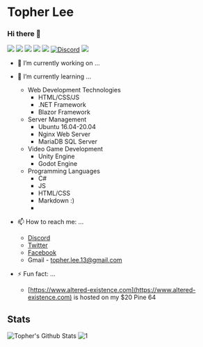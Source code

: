 
# Topher Lee
### Hi there 👋

[![](https://img.shields.io/website?color=0ab9e6&style=flat-square&up_message=altered-existence.com&url=https%3A%2F%2Faltered-existence.com)](https://altered-existence.com)
[![](https://vistr.dev/badge?repo=TopherLee513.TopherLee513&corners=square)](https://github.com/TopherLee513/vistr.dev)
[![](https://img.shields.io/badge/-@TopherLee513-%23181717?style=flat-square&logo=github)](https://github.com/TopherLee513)
[![](https://img.shields.io/badge/-@TopherLee513-%231DA1F2?style=flat-square&logo=twitter&logoColor=ffffff)](https://twitter.com/TopherLee513)
[![](https://img.shields.io/badge/-@altered-existence-%23181717?style=flat-square&logo=github)](https://github.com/altered-existence)
[![Discord](https://img.shields.io/discord/356807608256036866.svg?color=7289da&label=Alt-X&logo=discord&style=flat-square)](https://discord.gg/356807608256036866)
[![](https://img.shields.io/badge/-Christopher%20Lee-blue?style=flat-square&logo=Linkedin&logoColor=white&link=https://www.linkedin.com/in/christopher-lee-a423113b/)](https://www.linkedin.com/in/christopher-lee-a423113b/)
<!--
[![Discord](https://img.shields.io/discord/356807608256036866.svg?label=&logo=discord&logoColor=ffffff&color=7389D8&labelColor=6A7EC2)](https://discord.com/channels/356807608256036866)
-->
- 🔭 I’m currently working on ...
- 🌱 I’m currently learning ...
  - Web Development Technologies
    - HTML/CSS/JS
    - .NET Framework
    - Blazor Framework
  - Server Management
    - Ubuntu 16.04-20.04
    - Nginx Web Server
    - MariaDB SQL Server
  - Video Game Development
    - Unity Engine
    - Godot Engine
  - Programming Languages
    - C#
    - JS
    - HTML/CSS
    - Markdown :)
    - 
- 📫 How to reach me: ...
  - [Discord]()
  - [Twitter](https://twitter.com/TopherLee513)
  - [Facebook](https://www.facebook.com/topher.lee.13)
  - Gmail - [topher.lee.13@gmail.com](topher.lee.13@gmail.com)

- ⚡ Fun fact: ...
  - [https://www.altered-existence.com](https://www.altered-existence.com) is hosted on my $20 Pine 64

## Stats

![Topher's Github Stats](https://github-readme-stats.vercel.app/api?username=TopherLee513&show_icons=true&theme=dracula)
![1](https://github-readme-stats.vercel.app/api/top-langs/?username=TopherLee513&theme=blue-green)
<!--
**TopherLee513/TopherLee513** is a ✨ _special_ ✨ repository because its `README.md` (this file) appears on your GitHub profile.

Here are some ideas to get you started:


- 👯 I’m looking to collaborate on ...
- 🤔 I’m looking for help with ...
- 💬 Ask me about ...
- 😄 Pronouns: ...

-->
